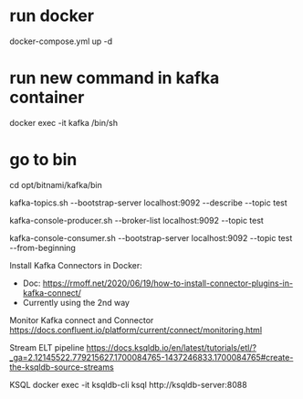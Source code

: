 # run docker
docker-compose.yml up -d
# run new command in kafka container
docker exec -it kafka /bin/sh
# go to bin
cd opt/bitnami/kafka/bin


kafka-topics.sh --bootstrap-server localhost:9092 --describe --topic test

kafka-console-producer.sh --broker-list localhost:9092 --topic test

kafka-console-consumer.sh --bootstrap-server localhost:9092 --topic test --from-beginning

Install Kafka Connectors in Docker:
- Doc: https://rmoff.net/2020/06/19/how-to-install-connector-plugins-in-kafka-connect/
- Currently using the 2nd way

Monitor Kafka connect and Connector
https://docs.confluent.io/platform/current/connect/monitoring.html 

Stream ELT pipeline
https://docs.ksqldb.io/en/latest/tutorials/etl/?_ga=2.12145522.779215627.1700084765-1437246833.1700084765#create-the-ksqldb-source-streams

KSQL
docker exec -it ksqldb-cli ksql http://ksqldb-server:8088




